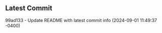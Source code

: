 
## Latest Commit
99ad133 - Update README with latest commit info (2024-09-01 11:49:37 -0400) <Yunxi-Zhou>

